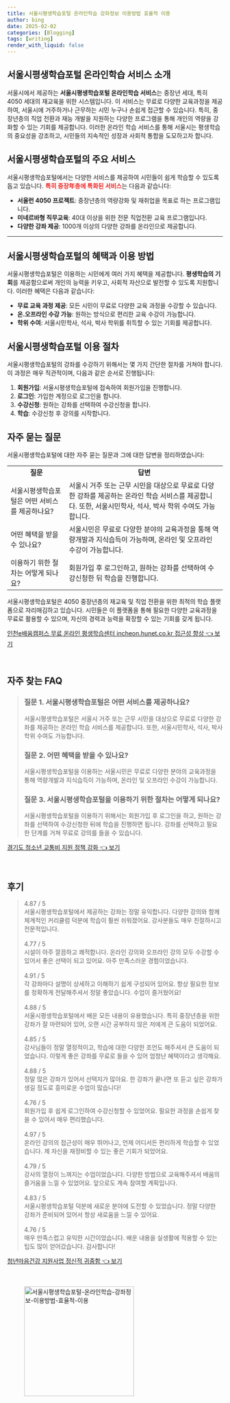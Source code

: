 ```yaml
---
title: 서울시평생학습포털 온라인학습 강좌정보 이용방법 효율적 이용
author: bing
date: 2025-02-02
categories: [Blogging]
tags: [writing]
render_with_liquid: false
---
```



<h2 id='서울시평생학습포털_소개'>서울시평생학습포털 온라인학습 서비스 소개</h2>

<p>서울시에서 제공하는 <b>서울시평생학습포털 온라인학습 서비스</b>는 중장년 세대, 특히 4050 세대의 재교육을 위한 시스템입니다. 이 서비스는 무료로 다양한 교육과정을 제공하여, 서울시에 거주하거나 근무하는 시민 누구나 손쉽게 접근할 수 있습니다. 특히, 중장년층의 직업 전환과 재능 개발을 지원하는 다양한 프로그램을 통해 개인의 역량을 강화할 수 있는 기회를 제공합니다. 이러한 온라인 학습 서비스를 통해 서울시는 평생학습의 중요성을 강조하고, 시민들의 지속적인 성장과 사회적 통합을 도모하고자 합니다.</p>

<h2 id='주요_서비스'>서울시평생학습포털의 주요 서비스</h2>

<p>서울시평생학습포털에서는 다양한 서비스를 제공하여 시민들이 쉽게 학습할 수 있도록 돕고 있습니다. <b><span style="color: #ee2323;">특히 중장年층에 특화된 서비스</span></b>는 다음과 같습니다:</p>

<ul>
    <li><b>서울런 4050 프로젝트</b>: 중장년층의 역량강화 및 재취업을 목표로 하는 프로그램입니다.</li>
    <li><b>미네르바형 직무교육</b>: 40대 이상을 위한 전문 직업전환 교육 프로그램입니다.</li>
    <li><b>다양한 강좌 제공</b>: 1000개 이상의 다양한 강좌를 온라인으로 제공합니다.</li>
</ul>

<hr />

<h2 id='혜택과_이용방법'>서울시평생학습포털의 혜택과 이용 방법</h2>

<p>서울시평생학습포털은 이용하는 시민에게 여러 가지 혜택을 제공합니다. <b>평생학습의 기회</b>를 제공함으로써 개인의 능력을 키우고, 사회적 자산으로 발전할 수 있도록 지원합니다. 이러한 혜택은 다음과 같습니다:</p>

<ul>
    <li><b>무료 교육 과정 제공</b>: 모든 시민이 무료로 다양한 교육 과정을 수강할 수 있습니다.</li>
    <li><b>온․오프라인 수강 가능</b>: 원하는 방식으로 편리한 교육 수강이 가능합니다.</li>
    <li><b>학위 수여</b>: 서울시민학사, 석사, 박사 학위를 취득할 수 있는 기회를 제공합니다.</li>
</ul>

<h2 id='이용_절차'>서울시평생학습포털 이용 절차</h2>

<p>서울시평생학습포털의 강좌를 수강하기 위해서는 몇 가지 간단한 절차를 거쳐야 합니다. 이 과정은 매우 직관적이며, 다음과 같은 순서로 진행됩니다:</p>

<ol>
    <li><b>회원가입</b>: 서울시평생학습포털에 접속하여 회원가입을 진행합니다.</li>
    <li><b>로그인</b>: 가입한 계정으로 로그인을 합니다.</li>
    <li><b>수강신청</b>: 원하는 강좌를 선택하여 수강신청을 합니다.</li>
    <li><b>학습</b>: 수강신청 후 강의를 시작합니다.</li>
</ol>

<h2 id='자주_묻는_질문'>자주 묻는 질문</h2>

<p>서울시평생학습포털에 대한 자주 묻는 질문과 그에 대한 답변을 정리하였습니다:</p>

<table>
    <tr>
        <td style="text-align: center; height: 17px;"><b>질문</b></td>
        <td style="text-align: center; height: 17px;"><b>답변</b></td>
    </tr>
    <tr>
        <td>서울시평생학습포털은 어떤 서비스를 제공하나요?</td>
        <td>서울시 거주 또는 근무 시민을 대상으로 무료로 다양한 강좌를 제공하는 온라인 학습 서비스를 제공합니다. 또한, 서울시민학사, 석사, 박사 학위 수여도 가능합니다.</td>
    </tr>
    <tr>
        <td>어떤 혜택을 받을 수 있나요?</td>
        <td>서울시민은 무료로 다양한 분야의 교육과정을 통해 역량개발과 지식습득이 가능하며, 온라인 및 오프라인 수강이 가능합니다.</td>
    </tr>
    <tr>
        <td>이용하기 위한 절차는 어떻게 되나요?</td>
        <td>회원가입 후 로그인하고, 원하는 강좌를 선택하여 수강신청한 뒤 학습을 진행합니다.</td>
    </tr>
</table>

<p>서울시평생학습포털은 4050 중장년층의 재교육 및 직업 전환을 위한 최적의 학습 플랫폼으로 자리매김하고 있습니다. 시민들은 이 플랫폼을 통해 필요한 다양한 교육과정을 무료로 활용할 수 있으며, 자신의 경력과 능력을 확장할 수 있는 기회를 갖게 됩니다.</p>


<p><a class="click-button" title="인천e배움캠퍼스 무료 온라인 평생학습센터 incheon.hunet.co.kr 접근성 향상" href="https://24nara.github.io/posts/%EC%9D%B8%EC%B2%9Ce%EB%B0%B0%EC%9B%80%EC%BA%A0%ED%8D%BC%EC%8A%A4-%EB%AC%B4%EB%A3%8C-%EC%98%A8%EB%9D%BC%EC%9D%B8-%ED%8F%89%EC%83%9D%ED%95%99%EC%8A%B5%EC%84%BC%ED%84%B0-incheon.hunet.co.kr-%EC%A0%91%EA%B7%BC%EC%84%B1-%ED%96%A5%EC%83%81/" rel="dofollow">인천e배움캠퍼스 무료 온라인 평생학습센터 incheon.hunet.co.kr 접근성 향상 👈 보기</a></p><br>
<h2 id='자주_찾는_FAQ'>자주 찾는 FAQ</h2>
<div itemscope="" itemtype="https://schema.org/FAQPage"> 
<blockquote> 
<div itemscope="" itemprop="mainEntity" itemtype="https://schema.org/Question"> 
<h3 itemprop="name">질문 1. 서울시평생학습포털은 어떤 서비스를 제공하나요? </h3> 
<div itemscope="" itemprop="acceptedAnswer" itemtype="https://schema.org/Answer"> 
<span itemprop="text"> 
<p>서울시평생학습포털은 서울시 거주 또는 근무 시민을 대상으로 무료로 다양한 강좌를 제공하는 온라인 학습 서비스를 제공합니다. 또한, 서울시민학사, 석사, 박사 학위 수여도 가능합니다.</p> 
</span> 
</div> 
</div> 
<div itemscope="" itemprop="mainEntity" itemtype="https://schema.org/Question"> 
<h3 itemprop="name">질문 2. 어떤 혜택을 받을 수 있나요? </h3> 
<div itemscope="" itemprop="acceptedAnswer" itemtype="https://schema.org/Answer"> 
<span itemprop="text"> 
<p>서울시평생학습포털을 이용하는 서울시민은 무료로 다양한 분야의 교육과정을 통해 역량개발과 지식습득이 가능하며, 온라인 및 오프라인 수강이 가능합니다.</p> 
</span> 
</div> 
</div> 
<div itemscope="" itemprop="mainEntity" itemtype="https://schema.org/Question"> 
<h3 itemprop="name">질문 3. 서울시평생학습포털을 이용하기 위한 절차는 어떻게 되나요?</h3> 
<div itemscope="" itemprop="acceptedAnswer" itemtype="https://schema.org/Answer"> 
<span itemprop="text"> 
<p>서울시평생학습포털을 이용하기 위해서는 회원가입 후 로그인을 하고, 원하는 강좌를 선택하여 수강신청한 뒤에 학습을 진행하면 됩니다. 강좌를 선택하고 필요한 단계를 거쳐 무료로 강의를 들을 수 있습니다.</p> 
</span> 
</div> 
</div> 
</blockquote> 
</div>
<p><a class="click-button" title="경기도 청소년 교통비 지원 정책 강화" href="https://24nara.github.io/posts/%EA%B2%BD%EA%B8%B0%EB%8F%84-%EC%B2%AD%EC%86%8C%EB%85%84-%EA%B5%90%ED%86%B5%EB%B9%84-%EC%A7%80%EC%9B%90-%EC%A0%95%EC%B1%85-%EA%B0%95%ED%99%94/" rel="dofollow">경기도 청소년 교통비 지원 정책 강화 👈 보기</a></p><br>
<h2 id='후기'>후기</h2>
<div itemscope itemtype="https://schema.org/Product">
  <blockquote>
  <div itemprop="review" itemscope itemtype="https://schema.org/Review">
      <div itemprop="reviewRating" itemscope itemtype="https://schema.org/Rating"> <span itemprop="ratingValue">4.87</span> / <span itemprop="bestRating">5</span> </div>
      <span itemprop="reviewBody">서울시평생학습포털에서 제공하는 강좌는 정말 유익합니다. 다양한 강의와 함께 체계적인 커리큘럼 덕분에 학습이 훨씬 쉬워졌어요. 강사분들도 매우 친절하시고 전문적입니다.</span>
  </div>
  <br>
  <div itemprop="review" itemscope itemtype="https://schema.org/Review">
      <div itemprop="reviewRating" itemscope itemtype="https://schema.org/Rating"> <span itemprop="ratingValue">4.77</span> / <span itemprop="bestRating">5</span> </div>
      <span itemprop="reviewBody">시설이 아주 깔끔하고 쾌적합니다. 온라인 강의와 오프라인 강의 모두 수강할 수 있어서 좋은 선택이 되고 있어요. 아주 만족스러운 경험이었습니다.</span>
  </div>
  <br>
  <div itemprop="review" itemscope itemtype="https://schema.org/Review">
      <div itemprop="reviewRating" itemscope itemtype="https://schema.org/Rating"> <span itemprop="ratingValue">4.91</span> / <span itemprop="bestRating">5</span> </div>
      <span itemprop="reviewBody">각 강좌마다 설명이 상세하고 이해하기 쉽게 구성되어 있어요. 항상 필요한 정보를 정확하게 전달해주셔서 정말 좋았습니다. 수업이 즐거웠어요!</span>
  </div>
  <br>
  <div itemprop="review" itemscope itemtype="https://schema.org/Review">
      <div itemprop="reviewRating" itemscope itemtype="https://schema.org/Rating"> <span itemprop="ratingValue">4.88</span> / <span itemprop="bestRating">5</span> </div>
      <span itemprop="reviewBody">서울시평생학습포털에서 배운 모든 내용이 유용했습니다. 특히 중장년층을 위한 강좌가 잘 마련되어 있어, 오랜 시간 공부하지 않은 저에게 큰 도움이 되었어요.</span>
  </div>
  <br>
  <div itemprop="review" itemscope itemtype="https://schema.org/Review">
      <div itemprop="reviewRating" itemscope itemtype="https://schema.org/Rating"> <span itemprop="ratingValue">4.85</span> / <span itemprop="bestRating">5</span> </div>
      <span itemprop="reviewBody">강사님들이 정말 열정적이고, 학습에 대한 다양한 조언도 해주셔서 큰 도움이 되었습니다. 이렇게 좋은 강좌를 무료로 들을 수 있어 엄청난 혜택이라고 생각해요.</span>
  </div>
  <br>
  <div itemprop="review" itemscope itemtype="https://schema.org/Review">
      <div itemprop="reviewRating" itemscope itemtype="https://schema.org/Rating"> <span itemprop="ratingValue">4.88</span> / <span itemprop="bestRating">5</span> </div>
      <span itemprop="reviewBody">정말 많은 강좌가 있어서 선택지가 많아요. 한 강좌가 끝나면 또 듣고 싶은 강좌가 생길 정도로 흥미로운 수업이 많습니다!</span>
  </div>
  <br>
  <div itemprop="review" itemscope itemtype="https://schema.org/Review">
      <div itemprop="reviewRating" itemscope itemtype="https://schema.org/Rating"> <span itemprop="ratingValue">4.76</span> / <span itemprop="bestRating">5</span> </div>
      <span itemprop="reviewBody">회원가입 후 쉽게 로그인하여 수강신청할 수 있었어요. 필요한 과정을 손쉽게 찾을 수 있어서 매우 편리했습니다.</span>
  </div>
  <br>
  <div itemprop="review" itemscope itemtype="https://schema.org/Review">
      <div itemprop="reviewRating" itemscope itemtype="https://schema.org/Rating"> <span itemprop="ratingValue">4.97</span> / <span itemprop="bestRating">5</span> </div>
      <span itemprop="reviewBody">온라인 강의의 접근성이 매우 뛰어나고, 언제 어디서든 편리하게 학습할 수 있었습니다. 제 자신을 재정비할 수 있는 좋은 기회가 되었어요.</span>
  </div>
  <br>
  <div itemprop="review" itemscope itemtype="https://schema.org/Review">
      <div itemprop="reviewRating" itemscope itemtype="https://schema.org/Rating"> <span itemprop="ratingValue">4.79</span> / <span itemprop="bestRating">5</span> </div>
      <span itemprop="reviewBody">강사의 열정이 느껴지는 수업이었습니다. 다양한 방법으로 교육해주셔서 배움의 즐거움을 느낄 수 있었어요. 앞으로도 계속 참여할 계획입니다.</span>
  </div>
  <br>
  <div itemprop="review" itemscope itemtype="https://schema.org/Review">
      <div itemprop="reviewRating" itemscope itemtype="https://schema.org/Rating"> <span itemprop="ratingValue">4.83</span> / <span itemprop="bestRating">5</span> </div>
      <span itemprop="reviewBody">서울시평생학습포털 덕분에 새로운 분야에 도전할 수 있었습니다. 정말 다양한 강좌가 준비되어 있어서 항상 새로움을 느낄 수 있어요.</span>
  </div>
  <br>
  <div itemprop="review" itemscope itemtype="https://schema.org/Review">
      <div itemprop="reviewRating" itemscope itemtype="https://schema.org/Rating"> <span itemprop="ratingValue">4.76</span> / <span itemprop="bestRating">5</span> </div>
      <span itemprop="reviewBody">매우 만족스럽고 유익한 시간이었습니다. 배운 내용을 실생활에 적용할 수 있는 팁도 많이 얻어갔습니다. 감사합니다!</span>
  </div>
  </blockquote>
</div>
<p><a class="click-button" title="청년마음건강 지원사업 정신적 귀중함" href="https://24nara.github.io/posts/%EC%B2%AD%EB%85%84%EB%A7%88%EC%9D%8C%EA%B1%B4%EA%B0%95-%EC%A7%80%EC%9B%90%EC%82%AC%EC%97%85-%EC%A0%95%EC%8B%A0%EC%A0%81-%EA%B7%80%EC%A4%91%ED%95%A8/" rel="dofollow">청년마음건강 지원사업 정신적 귀중함 👈 보기</a></p><br>
<figure class="image"><img src="https://24nara.github.io/assets/img/thumbnail/서울시평생학습포털-온라인학습-강좌정보-이용방법-효율적-이용.webp" alt="서울시평생학습포털-온라인학습-강좌정보-이용방법-효율적-이용" width="256" height="256"></figure>